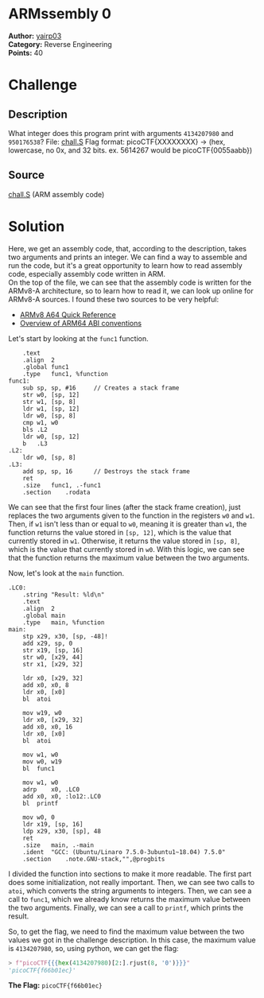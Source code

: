 # ARMssembly 0

**Author:** [yairp03](https://github.com/yairp03)  
**Category:** Reverse Engineering  
**Points:** 40

# Challenge

## Description

What integer does this program print with arguments `4134207980` and `950176538`? File: [chall.S](./chall.S) Flag format: picoCTF{XXXXXXXX} -> (hex, lowercase, no 0x, and 32 bits. ex. 5614267 would be picoCTF{0055aabb})

## Source

[chall.S](./chall.S) (ARM assembly code)

# Solution

Here, we get an assembly code, that, according to the description, takes two arguments and prints an integer. We can find a way to assemble and run the code, but it's a great opportunity to learn how to read assembly code, especially assembly code written in ARM.  
On the top of the file, we can see that the assembly code is written for the ARMv8-A architecture, so to learn how to read it, we can look up online for ARMv8-A sources. I found these two sources to be very helpful:

- [ARMv8 A64 Quick Reference](https://courses.cs.washington.edu/courses/cse469/18wi/Materials/arm64.pdf)
- [Overview of ARM64 ABI conventions](https://learn.microsoft.com/en-us/cpp/build/arm64-windows-abi-conventions)

Let's start by looking at the `func1` function.

```arm
	.text
	.align	2
	.global	func1
	.type	func1, %function
func1:
	sub	sp, sp, #16     // Creates a stack frame
	str	w0, [sp, 12]
	str	w1, [sp, 8]
	ldr	w1, [sp, 12]
	ldr	w0, [sp, 8]
	cmp	w1, w0
	bls	.L2
	ldr	w0, [sp, 12]
	b	.L3
.L2:
	ldr	w0, [sp, 8]
.L3:
	add	sp, sp, 16      // Destroys the stack frame
	ret
	.size	func1, .-func1
	.section	.rodata
```

We can see that the first four lines (after the stack frame creation), just replaces the two arguments given to the function in the registers `w0` and `w1`. Then, if `w1` isn't less than or equal to `w0`, meaning it is greater than `w1`, the function returns the value stored in `[sp, 12]`, which is the value that currently stored in `w1`. Otherwise, it returns the value stored in `[sp, 8]`, which is the value that currently stored in `w0`. With this logic, we can see that the function returns the maximum value between the two arguments.

Now, let's look at the `main` function.

```arm
.LC0:
	.string	"Result: %ld\n"
	.text
	.align	2
	.global	main
	.type	main, %function
main:
	stp	x29, x30, [sp, -48]!
	add	x29, sp, 0
	str	x19, [sp, 16]
	str	w0, [x29, 44]
	str	x1, [x29, 32]

	ldr	x0, [x29, 32]
	add	x0, x0, 8
	ldr	x0, [x0]
	bl	atoi

	mov	w19, w0
	ldr	x0, [x29, 32]
	add	x0, x0, 16
	ldr	x0, [x0]
	bl	atoi

	mov	w1, w0
	mov	w0, w19
	bl	func1

	mov	w1, w0
	adrp	x0, .LC0
	add	x0, x0, :lo12:.LC0
	bl	printf

	mov	w0, 0
	ldr	x19, [sp, 16]
	ldp	x29, x30, [sp], 48
	ret
	.size	main, .-main
	.ident	"GCC: (Ubuntu/Linaro 7.5.0-3ubuntu1~18.04) 7.5.0"
	.section	.note.GNU-stack,"",@progbits
```

I divided the function into sections to make it more readable. The first part does some initialization, not really important. Then, we can see two calls to `atoi`, which converts the string arguments to integers. Then, we can see a call to `func1`, which we already know returns the maximum value between the two arguments. Finally, we can see a call to `printf`, which prints the result.

So, to get the flag, we need to find the maximum value between the two values we got in the challenge description. In this case, the maximum value is `4134207980`, so, using python, we can get the flag:

```python
> f"picoCTF{{{hex(4134207980)[2:].rjust(8, '0')}}}"
'picoCTF{f66b01ec}'
```

**The Flag:** `picoCTF{f66b01ec}`
